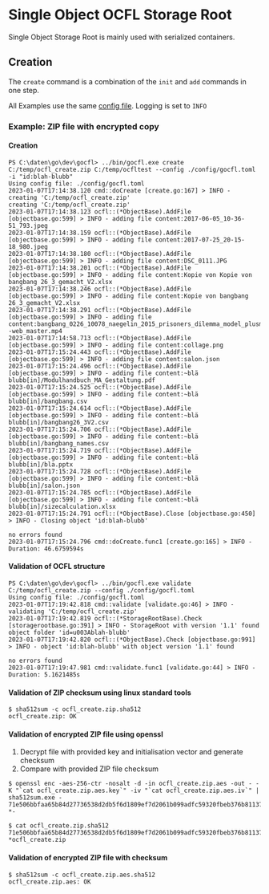 # Single Object OCFL Storage Root
Single Object Storage Root is mainly used with serialized containers.

## Creation
The `create` command is a combination of the `init` and `add` commands in one step. 

All Examples use the same [config file](../config/gocfl.toml). Logging is set to `INFO`

### Example: ZIP file with encrypted copy
#### Creation
```
PS C:\daten\go\dev\gocfl> ../bin/gocfl.exe create C:/temp/ocfl_create.zip C:/temp/ocfltest --config ./config/gocfl.toml -i "id:blah-blubb"
Using config file: ./config/gocfl.toml
2023-01-07T17:14:38.120 cmd::doCreate [create.go:167] > INFO - creating 'C:/temp/ocfl_create.zip'
creating 'C:/temp/ocfl_create.zip'
2023-01-07T17:14:38.123 ocfl::(*ObjectBase).AddFile [objectbase.go:599] > INFO - adding file content:2017-06-05_10-36-51_793.jpeg
2023-01-07T17:14:38.159 ocfl::(*ObjectBase).AddFile [objectbase.go:599] > INFO - adding file content:2017-07-25_20-15-18_980.jpeg
2023-01-07T17:14:38.180 ocfl::(*ObjectBase).AddFile [objectbase.go:599] > INFO - adding file content:DSC_0111.JPG
2023-01-07T17:14:38.201 ocfl::(*ObjectBase).AddFile [objectbase.go:599] > INFO - adding file content:Kopie von Kopie von bangbang 26_3_gemacht_V2.xlsx
2023-01-07T17:14:38.246 ocfl::(*ObjectBase).AddFile [objectbase.go:599] > INFO - adding file content:Kopie von bangbang 26_3_gemacht_V2.xlsx
2023-01-07T17:14:38.291 ocfl::(*ObjectBase).AddFile [objectbase.go:599] > INFO - adding file content:bangbang_0226_10078_naegelin_2015_prisoners_dilemma_model_plusminus_staged.mp4--web_master.mp4
2023-01-07T17:14:58.713 ocfl::(*ObjectBase).AddFile [objectbase.go:599] > INFO - adding file content:collage.png
2023-01-07T17:15:24.443 ocfl::(*ObjectBase).AddFile [objectbase.go:599] > INFO - adding file content:salon.json
2023-01-07T17:15:24.496 ocfl::(*ObjectBase).AddFile [objectbase.go:599] > INFO - adding file content:~blä blubb[in]/Modulhandbuch_MA_Gestaltung.pdf
2023-01-07T17:15:24.525 ocfl::(*ObjectBase).AddFile [objectbase.go:599] > INFO - adding file content:~blä blubb[in]/bangbang.csv
2023-01-07T17:15:24.614 ocfl::(*ObjectBase).AddFile [objectbase.go:599] > INFO - adding file content:~blä blubb[in]/bangbang26_3V2.csv
2023-01-07T17:15:24.706 ocfl::(*ObjectBase).AddFile [objectbase.go:599] > INFO - adding file content:~blä blubb[in]/bangbang_names.csv
2023-01-07T17:15:24.719 ocfl::(*ObjectBase).AddFile [objectbase.go:599] > INFO - adding file content:~blä blubb[in]/bla.pptx
2023-01-07T17:15:24.728 ocfl::(*ObjectBase).AddFile [objectbase.go:599] > INFO - adding file content:~blä blubb[in]/salon.json
2023-01-07T17:15:24.785 ocfl::(*ObjectBase).AddFile [objectbase.go:599] > INFO - adding file content:~blä blubb[in]/sizecalculation.xlsx
2023-01-07T17:15:24.791 ocfl::(*ObjectBase).Close [objectbase.go:450] > INFO - Closing object 'id:blah-blubb'

no errors found
2023-01-07T17:15:24.796 cmd::doCreate.func1 [create.go:165] > INFO - Duration: 46.6759594s
```
#### Validation of OCFL structure
```
PS C:\daten\go\dev\gocfl> ../bin/gocfl.exe validate C:/temp/ocfl_create.zip --config ./config/gocfl.toml
Using config file: ./config/gocfl.toml
2023-01-07T17:19:42.818 cmd::validate [validate.go:46] > INFO - validating 'C:/temp/ocfl_create.zip'
2023-01-07T17:19:42.819 ocfl::(*StorageRootBase).Check [storagerootbase.go:391] > INFO - StorageRoot with version '1.1' found
object folder 'id=u003Ablah-blubb'
2023-01-07T17:19:42.820 ocfl::(*ObjectBase).Check [objectbase.go:991] > INFO - object 'id:blah-blubb' with object version '1.1' found

no errors found
2023-01-07T17:19:47.981 cmd::validate.func1 [validate.go:44] > INFO - Duration: 5.1621485s
```
#### Validation of ZIP checksum using linux standard tools
```
$ sha512sum -c ocfl_create.zip.sha512
ocfl_create.zip: OK
```
#### Validation of encrypted ZIP file using openssl
1) Decrypt file with provided key and initialisation vector and generate checksum
2) Compare with provided ZIP file checksum
```
$ openssl enc -aes-256-ctr -nosalt -d -in ocfl_create.zip.aes -out - -K "`cat ocfl_create.zip.aes.key`" -iv "`cat ocfl_create.zip.aes.iv`" | sha512sum.exe -
71e506bbfaa65b84d27736538d2db5f6d1809ef7d2061b099adfc59320fbeb376b8113725434079a23da298befe1486408a00a0bc11ecca139181f9d350fe20e *-

$ cat ocfl_create.zip.sha512
71e506bbfaa65b84d27736538d2db5f6d1809ef7d2061b099adfc59320fbeb376b8113725434079a23da298befe1486408a00a0bc11ecca139181f9d350fe20e *ocfl_create.zip
```
#### Validation of encrypted ZIP file with checksum
```
$ sha512sum -c ocfl_create.zip.aes.sha512
ocfl_create.zip.aes: OK
```